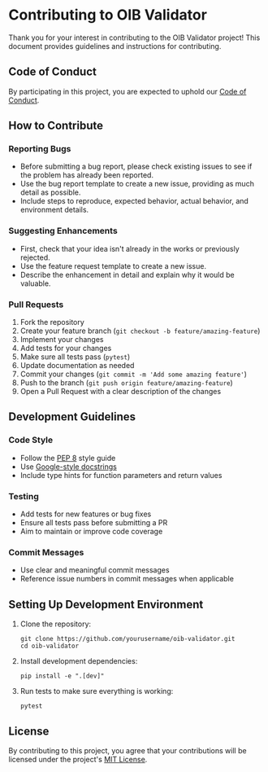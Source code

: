 # Contributing to OIB Validator

Thank you for your interest in contributing to the OIB Validator project! This document provides guidelines and instructions for contributing.

## Code of Conduct

By participating in this project, you are expected to uphold our [Code of Conduct](CODE_OF_CONDUCT.md).

## How to Contribute

### Reporting Bugs

- Before submitting a bug report, please check existing issues to see if the problem has already been reported.
- Use the bug report template to create a new issue, providing as much detail as possible.
- Include steps to reproduce, expected behavior, actual behavior, and environment details.

### Suggesting Enhancements

- First, check that your idea isn't already in the works or previously rejected.
- Use the feature request template to create a new issue.
- Describe the enhancement in detail and explain why it would be valuable.

### Pull Requests

1. Fork the repository
2. Create your feature branch (`git checkout -b feature/amazing-feature`)
3. Implement your changes
4. Add tests for your changes
5. Make sure all tests pass (`pytest`)
6. Update documentation as needed
7. Commit your changes (`git commit -m 'Add some amazing feature'`)
8. Push to the branch (`git push origin feature/amazing-feature`)
9. Open a Pull Request with a clear description of the changes

## Development Guidelines

### Code Style

- Follow the [PEP 8](https://www.python.org/dev/peps/pep-0008/) style guide
- Use [Google-style docstrings](https://google.github.io/styleguide/pyguide.html#38-comments-and-docstrings)
- Include type hints for function parameters and return values

### Testing

- Add tests for new features or bug fixes
- Ensure all tests pass before submitting a PR
- Aim to maintain or improve code coverage

### Commit Messages

- Use clear and meaningful commit messages
- Reference issue numbers in commit messages when applicable

## Setting Up Development Environment

1. Clone the repository:
   ```
   git clone https://github.com/yourusername/oib-validator.git
   cd oib-validator
   ```

2. Install development dependencies:
   ```
   pip install -e ".[dev]"
   ```

3. Run tests to make sure everything is working:
   ```
   pytest
   ```

## License

By contributing to this project, you agree that your contributions will be licensed under the project's [MIT License](../LICENSE). 